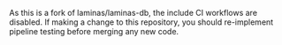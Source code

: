 As this is a fork of laminas/laminas-db, the include CI workflows are disabled. If making a change to this repository, you should re-implement pipeline testing before merging any new code.